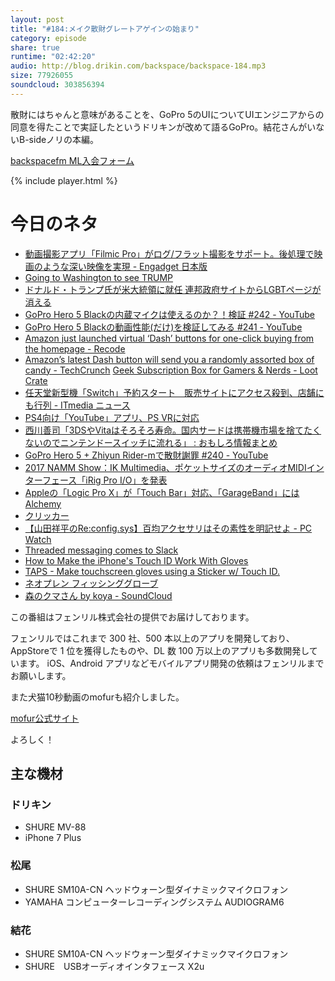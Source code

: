 ```yaml
---
layout: post
title: "#184:メイク散財グレートアゲインの始まり"
category: episode
share: true
runtime: "02:42:20"
audio: http://blog.drikin.com/backspace/backspace-184.mp3
size: 77926055
soundcloud: 303856394
---
```


散財にはちゃんと意味があることを、GoPro 5のUIについてUIエンジニアからの同意を得たことで実証したというドリキンが改めて語るGoPro。結花さんがいないB-sideノリの本編。

[backspacefm ML入会フォーム](http://backspace.us11.list-manage.com/subscribe?u=09c933bd3997c1d16dbed156a&id=84b6529b91)

{% include player.html %}

# 今日のネタ

* [動画撮影アプリ「Filmic Pro」がログ/フラット撮影をサポート。後処理で映画のような深い映像を実現 - Engadget 日本版](http://japanese.engadget.com/2017/01/18/filmic-pro/)
* [Going to Washington to see TRUMP](https://www.youtube.com/watch?v=WKGhYrbrlzo)
* [ドナルド・トランプ氏が米大統領に就任 連邦政府サイトからLGBTページが消える](http://www.itmedia.co.jp/news/articles/1701/21/news022.html)
* [GoPro Hero 5 Blackの内蔵マイクは使えるのか？！検証 #242 - YouTube](https://www.youtube.com/watch?v=AZzAFm0mdsk)
* [GoPro Hero 5 Blackの動画性能(だけ)を検証してみる #241 - YouTube](https://www.youtube.com/watch?v=713X2-VlNjg)
* [Amazon just launched virtual ‘Dash’ buttons for one-click buying from the homepage - Recode](http://www.recode.net/2017/1/20/14333220/amazon-virtual-dash-buttons-one-click-purchase)
* [Amazon’s latest Dash button will send you a randomly assorted box of candy - TechCrunch](https://techcrunch.com/2017/01/20/amazons-latest-dash-button-will-send-you-a-randomly-assorted-box-of-candy/)
[Geek Subscription Box for Gamers & Nerds - Loot Crate](https://www.lootcrate.com/)
* [任天堂新型機「Switch」予約スタート　販売サイトにアクセス殺到、店舗にも行列 - ITmedia ニュース](http://www.itmedia.co.jp/news/articles/1701/21/news023.html)
* [PS4向け「YouTube」アプリ、PS VRに対応](http://www.itmedia.co.jp/news/articles/1701/20/news097.html)
* [西川善司「3DSやVitaはそろそろ寿命。国内サードは携帯機市場を捨てたくないのでニンテンドースイッチに流れる」 : おもしろ情報まとめ](http://omosironet.xyz/archives/10941843.html)
* [GoPro Hero 5 + Zhiyun Rider-mで散財謝罪 #240 - YouTube](https://www.youtube.com/watch?v=4xQ6Q_OVR2k)
* [2017 NAMM Show：IK Multimedia、ポケットサイズのオーディオMIDIインターフェース「iRig Pro I/O」を発表](http://www.macotakara.jp/blog/report/entry-31738.html)
* [Appleの「Logic Pro X」が「Touch Bar」対応、「GarageBand」にはAlchemy](http://www.itmedia.co.jp/news/articles/1701/19/news137.html)
* [クリッカー](https://www.amazon.co.jp/%E3%83%A9%E3%82%B8%E3%82%AA%E3%82%B7%E3%82%B9%E3%83%86%E3%83%A0%E3%82%BA%E3%82%B3%E3%83%BC%E3%83%9D%E3%83%AC%E3%83%BC%E3%82%B7%E3%83%A7%E3%83%B3-%E3%82%AF%E3%83%AA%E3%83%83%E3%82%AB%E3%83%BC/dp/B006DUOWPK/ref=as_li_ss_tl?ie=UTF8&qid=1484981462&sr=8-7&keywords=%E7%8A%AC+%E3%82%AF%E3%83%AA%E3%83%83%E3%82%AB%E3%83%BC&linkCode=sl1&tag=furoneko-supplement-22&linkId=3c7652646a88d80f43a3b6f35eb2f4b1)
* [【山田祥平のRe:config.sys】百均アクセサリはその素性を明記せよ - PC Watch](http://pc.watch.impress.co.jp/docs/column/config/1039963.html)
* [Threaded messaging comes to Slack](https://slackhq.com/threaded-messaging-comes-to-slack-417ffba054bd#.onk23357p)
* [How to Make the iPhone's Touch ID Work With Gloves](http://gizmodo.com/how-to-make-the-iphones-touch-id-work-with-gloves-1791434057)
* [TAPS - Make touchscreen gloves using a Sticker w/ Touch ID.](https://www.kickstarter.com/projects/nanotips/taps-touchscreen-sticker-w-touch-id-ships-before-x)
* [ネオプレン フィッシンググローブ](https://webshop.montbell.jp/goods/disp.php?product_id=1108177)
* [森のクマさん by koya - SoundCloud](https://soundcloud.com/koya/dlsoqj6tstn0)

この番組はフェンリル株式会社の提供でお届けしております。

フェンリルではこれまで 300 社、500 本以上のアプリを開発しており、AppStoreで 1 位を獲得したものや、DL 数 100 万以上のアプリも多数開発しています。
iOS、Android アプリなどモバイルアプリ開発の依頼はフェンリルまでお願いします。

また犬猫10秒動画のmofurも紹介しました。

[mofur公式サイト](https://mofur.tv/)

よろしく！


## 主な機材

### ドリキン

* SHURE MV-88
* iPhone 7 Plus

### 松尾

* SHURE  SM10A-CN ヘッドウォーン型ダイナミックマイクロフォン
* YAMAHA コンピューターレコーディングシステム AUDIOGRAM6

### 結花

* SHURE  SM10A-CN ヘッドウォーン型ダイナミックマイクロフォン
* SHURE　USBオーディオインタフェース X2u
